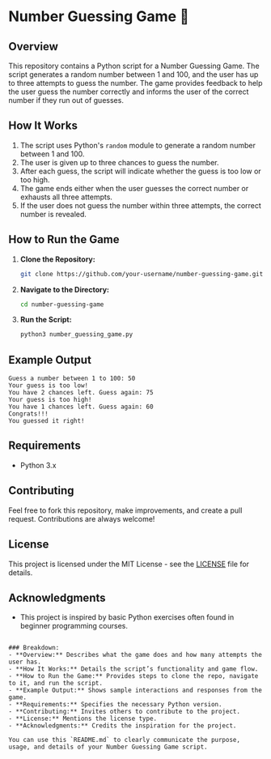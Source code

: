 # Number Guessing Game 🎲

## Overview
This repository contains a Python script for a Number Guessing Game. The script generates a random number between 1 and 100, and the user has up to three attempts to guess the number. The game provides feedback to help the user guess the number correctly and informs the user of the correct number if they run out of guesses.

## How It Works
1. The script uses Python's `random` module to generate a random number between 1 and 100.
2. The user is given up to three chances to guess the number.
3. After each guess, the script will indicate whether the guess is too low or too high.
4. The game ends either when the user guesses the correct number or exhausts all three attempts.
5. If the user does not guess the number within three attempts, the correct number is revealed.

## How to Run the Game
1. **Clone the Repository:**
   ```bash
   git clone https://github.com/your-username/number-guessing-game.git
   ```

2. **Navigate to the Directory:**
   ```bash
   cd number-guessing-game
   ```

3. **Run the Script:**
   ```bash
   python3 number_guessing_game.py
   ```

## Example Output
```
Guess a number between 1 to 100: 50
Your guess is too low!
You have 2 chances left. Guess again: 75
Your guess is too high!
You have 1 chances left. Guess again: 60
Congrats!!! 
You guessed it right!
```

## Requirements
- Python 3.x

## Contributing
Feel free to fork this repository, make improvements, and create a pull request. Contributions are always welcome!

## License
This project is licensed under the MIT License - see the [LICENSE](LICENSE) file for details.

## Acknowledgments
- This project is inspired by basic Python exercises often found in beginner programming courses.
```

### Breakdown:
- **Overview:** Describes what the game does and how many attempts the user has.
- **How It Works:** Details the script’s functionality and game flow.
- **How to Run the Game:** Provides steps to clone the repo, navigate to it, and run the script.
- **Example Output:** Shows sample interactions and responses from the game.
- **Requirements:** Specifies the necessary Python version.
- **Contributing:** Invites others to contribute to the project.
- **License:** Mentions the license type.
- **Acknowledgments:** Credits the inspiration for the project.

You can use this `README.md` to clearly communicate the purpose, usage, and details of your Number Guessing Game script.